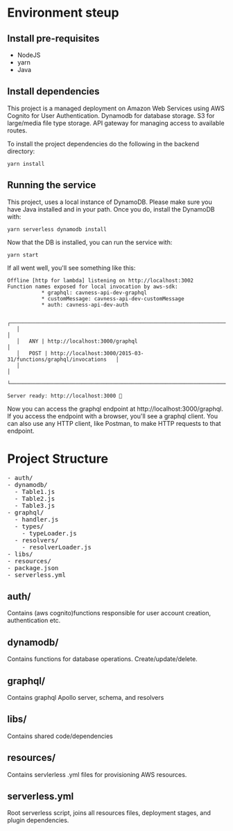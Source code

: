 
# Environment steup

## Install pre-requisites

* NodeJS
* yarn
* Java

## Install dependencies
This project is a managed deployment on Amazon Web Services using AWS Cognito for User Authentication. Dynamodb for database storage. S3 for large/media file type storage. API gateway for managing access to available routes.

To install the project dependencies do the following in the backend directory:

```
yarn install
```

## Running the service
This project, uses a local instance of DynamoDB. Please make sure you have Java installed and in your path. Once you do, install the DynamoDB with:

```
yarn serverless dynamodb install
```

Now that the DB is installed, you can run the service with:
<pre><code>yarn start</code></pre>

If all went well, you'll see something like this:

```
Offline [http for lambda] listening on http://localhost:3002
Function names exposed for local invocation by aws-sdk:
           * graphql: cavness-api-dev-graphql
           * customMessage: cavness-api-dev-customMessage
           * auth: cavness-api-dev-auth

   ┌───────────────────────────────────────────────────────────────────────────┐
   │                                                                           │
   │   ANY | http://localhost:3000/graphql                                     │
   │   POST | http://localhost:3000/2015-03-31/functions/graphql/invocations   │
   │                                                                           │
   └───────────────────────────────────────────────────────────────────────────┘

Server ready: http://localhost:3000 🚀
```

Now you can access the graphql endpoint at http://localhost:3000/graphql. If you access the endpoint with a browser, you'll see a graphql client. You can also use any HTTP client, like Postman, to make HTTP requests to that endpoint.

# Project Structure
<pre>
- auth/  
- dynamodb/
  - Table1.js
  - Table2.js
  - Table3.js
- graphql/
  - handler.js
  - types/
    - typeLoader.js
  - resolvers/
    - resolverLoader.js
- libs/
- resources/
- package.json
- serverless.yml
</pre>

## auth/
Contains (aws cognito)functions responsible for user account creation, authentication etc.

## dynamodb/
Contains functions for database operations. Create/update/delete.

## graphql/
Contains graphql Apollo server, schema, and resolvers

## libs/ 
Contains shared code/dependencies

## resources/
Contains servlerless .yml files for provisioning AWS resources.

## serverless.yml
Root serverless script, joins all resources files, deployment stages, and plugin dependencies.
